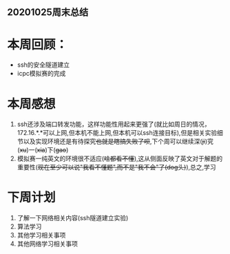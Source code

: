 ## 20201025周末总结
# 本周回顾：
* ssh的安全隧道建立
* icpc模拟赛的完成
# 本周感想
1. ssh还涉及端口转发功能，这样功能性用起来更强了(就比如周日的情况，172.16.\*.\*可以上网,但本机不能上网,但本机可以ssh连接目标),但是相关实验细节以及实现环境还是有待探究~~也就是瞎搞失败了呗~~,下个周可以继续深(~~ji~~)究(~~xu~~)一(~~xia~~)下(~~gao~~)
2. 模拟赛一纯英文的环境很不适应(~~啥都看不懂~~),这从侧面反映了英文对于解题的重要性(~~现在至少可以说"我看不懂题",而不是"我不会"了(dog头)~~),总之,学习
# 下周计划
1. 了解一下网络相关内容(ssh隧道建立实验)
2. 算法学习
3. 其他学习相关事项
4. 其他网络学习相关事项

